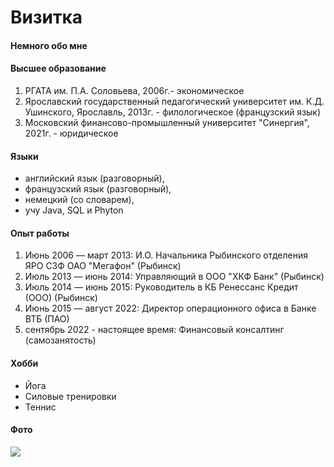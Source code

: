 # Визитка

#### Немного обо мне

#### Высшее образование

1. РГАТА им. П.А. Соловьева, 2006г.- экономическое
2. Ярославский государственный педагогический университет им. К.Д. Ушинского, Ярославль, 2013г. - филологическое (французский язык)
3. Московский финансово-промышленный университет "Синергия", 2021г. - юридическое

#### Языки

- английский язык (разговорный),
- французский язык (разговорный),
- немецкий (со словарем),
- учу Java, SQL и Phyton

#### Опыт работы

1. Июнь 2006 — март 2013: И.О. Начальника Рыбинского отделения ЯРО СЗФ ОАО "Мегафон" (Рыбинск)
2. Июль 2013 — июнь 2014: Управляющий в ООО "ХКФ Банк" (Рыбинск)
3. Июль 2014 — июнь 2015: Руководитель в КБ Ренессанс Кредит (ООО) (Рыбинск)
4. Июнь 2015 — август 2022: Директор операционного офиса в Банке ВТБ (ПАО)
5. сентябрь 2022 - настоящее время: Финансовый консалтинг (самозанятость)

#### Хобби

* Йога
* Силовые тренировки
* Теннис

#### Фото

![](https://conservationcubclub.com/wp-content/uploads/2016/11/Mountain-Lion-Foundation-lying-looking.jpg)
